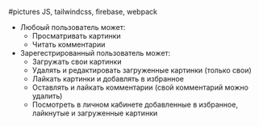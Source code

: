 #pictures
JS, tailwindcss, firebase, webpack

- Любоый пользователь может:
  - Просматривать картинки
  - Читать комментарии
- Зарегестрированный пользователь может:
  - Загружать свои картинки
  - Удалять и редактировать загруженные картинки (только свои)
  - Лайкать картинки и добавлять в избранное
  - Оставлять и лайкать комментарии (свой комментарий можно удалить)
  - Посмотреть в личном кабинете добавленные в избранное, лайкнутые и загруженные картинки  
